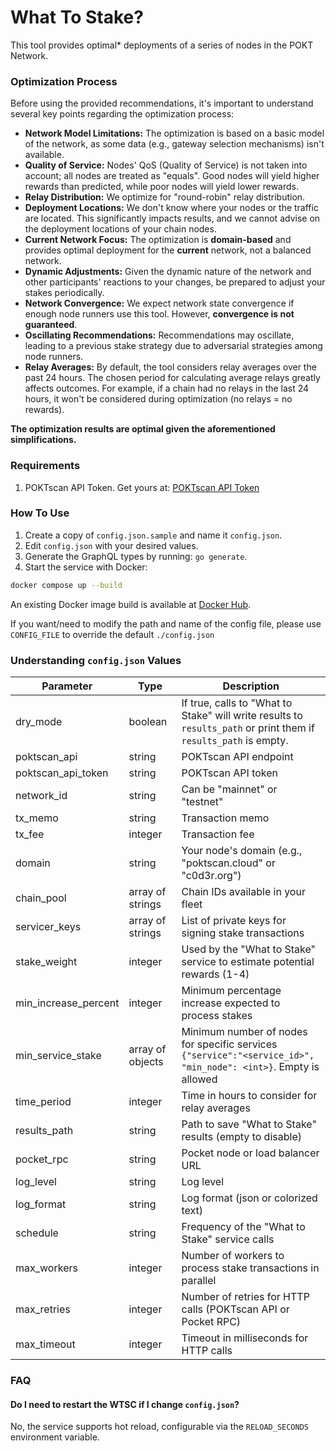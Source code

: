 # What To Stake?

This tool provides optimal* deployments of a series of nodes in the POKT Network.

### Optimization Process

Before using the provided recommendations, it's important to understand several key points regarding the optimization process:

- **Network Model Limitations:** The optimization is based on a basic model of the network, as some data (e.g., gateway selection mechanisms) isn't available.
- **Quality of Service:** Nodes' QoS (Quality of Service) is not taken into account; all nodes are treated as "equals". Good nodes will yield higher rewards than predicted, while poor nodes will yield lower rewards.
- **Relay Distribution:** We optimize for "round-robin" relay distribution.
- **Deployment Locations:** We don't know where your nodes or the traffic are located. This significantly impacts results, and we cannot advise on the deployment locations of your chain nodes.
- **Current Network Focus:** The optimization is **domain-based** and provides optimal deployment for the **current** network, not a balanced network.
- **Dynamic Adjustments:** Given the dynamic nature of the network and other participants' reactions to your changes, be prepared to adjust your stakes periodically.
- **Network Convergence:** We expect network state convergence if enough node runners use this tool. However, **convergence is not guaranteed**.
- **Oscillating Recommendations:** Recommendations may oscillate, leading to a previous stake strategy due to adversarial strategies among node runners.
- **Relay Averages:** By default, the tool considers relay averages over the past 24 hours. The chosen period for calculating average relays greatly affects outcomes. For example, if a chain had no relays in the last 24 hours, it won't be considered during optimization (no relays = no rewards).

**The optimization results are optimal given the aforementioned simplifications.**

### Requirements

1. POKTscan API Token. Get yours at: [POKTscan API Token](https://poktscan.com/teams?tab=api_token)

### How To Use

1. Create a copy of `config.json.sample` and name it `config.json`.
2. Edit `config.json` with your desired values.
3. Generate the GraphQL types by running: `go generate`.
4. Start the service with Docker:
```sh
docker compose up --build
```
An existing Docker image build is available at [Docker Hub](https://hub.docker.com/repository/docker/poktscan/wtsc/general).

If you want/need to modify the path and name of the config file, please use `CONFIG_FILE` to override the default `./config.json`

### Understanding `config.json` Values

| Parameter             | Type                | Description                                                                                                      |
|-----------------------|---------------------|------------------------------------------------------------------------------------------------------------------|
| dry_mode              | boolean             | If true, calls to "What to Stake" will write results to `results_path` or print them if `results_path` is empty. |
| poktscan_api          | string              | POKTscan API endpoint                                                                                            |
| poktscan_api_token    | string              | POKTscan API token                                                                                               |
| network_id            | string              | Can be "mainnet" or "testnet"                                                                                    |
| tx_memo               | string              | Transaction memo                                                                                                 |
| tx_fee                | integer             | Transaction fee                                                                                                  |
| domain                | string              | Your node's domain (e.g., "poktscan.cloud" or "c0d3r.org")                                                       |
| chain_pool            | array of strings    | Chain IDs available in your fleet                                                                                |
| servicer_keys         | array of strings    | List of private keys for signing stake transactions                                                              |
| stake_weight          | integer             | Used by the "What to Stake" service to estimate potential rewards (1-4)                                          |
| min_increase_percent  | integer             | Minimum percentage increase expected to process stakes                                                           |
| min_service_stake     | array of objects    | Minimum number of nodes for specific services `{"service":"<service_id>", "min_node": <int>}`. Empty is allowed  |
| time_period           | integer             | Time in hours to consider for relay averages                                                                     |
| results_path          | string              | Path to save "What to Stake" results (empty to disable)                                                          |
| pocket_rpc            | string              | Pocket node or load balancer URL                                                                                 |
| log_level             | string              | Log level                                                                                                        |
| log_format            | string              | Log format (json or colorized text)                                                                              |
| schedule              | string              | Frequency of the "What to Stake" service calls                                                                   |
| max_workers           | integer             | Number of workers to process stake transactions in parallel                                                      |
| max_retries           | integer             | Number of retries for HTTP calls (POKTscan API or Pocket RPC)                                                    |
| max_timeout           | integer             | Timeout in milliseconds for HTTP calls                                                                           |

### FAQ

#### Do I need to restart the WTSC if I change `config.json`?

No, the service supports hot reload, configurable via the `RELOAD_SECONDS` environment variable.